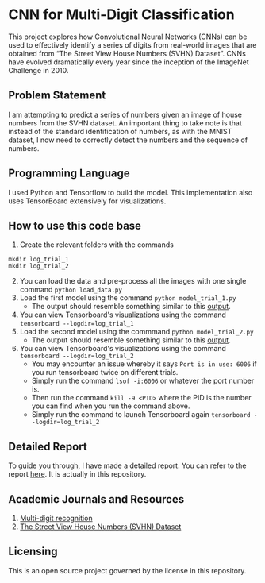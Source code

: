 # CNN for Multi-Digit Classification

This project explores how Convolutional Neural Networks (CNNs) can be used to effectively identify a series of digits from real-world images that are obtained from “The Street View House Numbers (SVHN) Dataset”.  CNNs have evolved dramatically every year since the inception of the ImageNet Challenge in 2010. 

## Problem Statement
I am attempting to predict a series of numbers given an image of house numbers from the SVHN dataset. An important thing to take note is that instead of the standard identification of numbers, as with the MNIST dataset, I now need to correctly detect the numbers and the sequence of numbers. 

## Programming Language
I used Python and Tensorflow to build the model. This implementation also uses TensorBoard extensively for visualizations.

## How to use this code base
1. Create the relevant folders with the commands 
```
mkdir log_trial_1
mkdir log_trial_2
```
2. You can load the data and pre-process all the images with one single command ```python load_data.py```
3. Load the first model using the command ```python model_trial_1.py```
    - The output should resemble something similar to this [output](https://github.com/ritchieng/NumNum/blob/master/NumNum/model_trial_1_command_results.txt).
4. You can view Tensorboard's visualizations using the command ```tensorboard --logdir=log_trial_1```
5. Load the second model using the commmand ```python model_trial_2.py```
    - The output should resemble something similar to this [output](https://github.com/ritchieng/NumNum/blob/master/NumNum/model_trial_1_command_results.txt).
6. You can view Tensorboard's visualizations using the command ```tensorboard --logdir=log_trial_2```
    - You may encounter an issue whereby it says ```Port is in use: 6006``` if you run tensorboard twice on different trials.
    - Simply run the command ```lsof -i:6006``` or whatever the port number is.
    - Then run the command ```kill -9 <PID>``` where the PID is the number you can find when you run the command above.
    - Simply run the command to launch Tensorboard again ```tensorboard --logdir=log_trial_2```

## Detailed Report
To guide you through, I have made a detailed report. You can refer to the report [here](https://github.com/ritchieng/NumNum/blob/master/NumNum/report/report.pdf). It is actually in this repository.

## Academic Journals and Resources
1. [Multi-digit recognition](https://arxiv.org/abs/1312.6082)
2. [The Street View House Numbers (SVHN) Dataset](http://ufldl.stanford.edu/housenumbers/)

## Licensing
This is an open source project governed by the license in this repository.